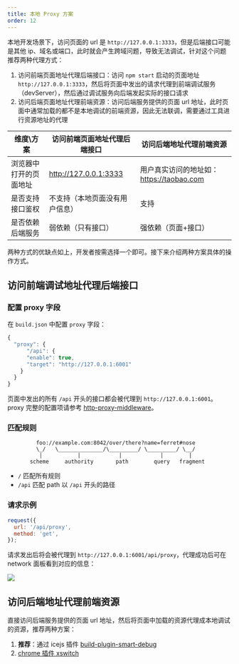 ```yaml
---
title: 本地 Proxy 方案
order: 12
---
```


本地开发场景下，访问页面的 url 是 `http://127.0.0.1:3333`，但是后端接口可能是其他 ip、域名或端口，此时就会产生跨域问题，导致无法调试，针对这个问题推荐两种代理方式：

1. 访问前端页面地址代理后端接口：访问 `npm start` 启动的页面地址 `http://127.0.0.1:3333`，然后将页面中发出的请求代理到前端调试服务（devServer），然后通过调试服务向后端发起实际的接口请求
2. 访问后端页面地址代理前端资源：访问后端服务提供的页面 url 地址，此时页面中通常加载的都不是本地调试的前端资源，因此无法联调，需要通过工具进行资源地址的代理

| 维度\方案              | 访问前端页面地址代理后端接口   | 访问后端地址代理前端资源                 |
| ---------------------- | ------------------------------ | ---------------------------------------- |
| 浏览器中打开的页面地址 | http://127.0.0.1:3333          | 用户真实访问的地址如：https://taobao.com |
| 是否支持接口鉴权       | 不支持（本地页面没有用户信息） | 支持                                     |
| 是否依赖后端服务       | 弱依赖（只有接口）             | 强依赖（页面+接口）                      |

两种方式的优缺点如上，开发者按需选择一个即可。接下来介绍两种方案具体的操作方式。

## 访问前端调试地址代理后端接口

### 配置 proxy 字段

在 `build.json` 中配置 `proxy` 字段：

```js
{
  "proxy": {
	  "/api": {
      "enable": true,
      "target": "http://127.0.0.1:6001"
    }
  }
}
```

页面中发出的所有 `/api` 开头的接口都会被代理到 `http://127.0.0.1:6001`。proxy 完整的配置项请参考 [http-proxy-middleware](https://github.com/chimurai/http-proxy-middleware)。

### 匹配规则

```
         foo://example.com:8042/over/there?name=ferret#nose
         \_/   \______________/\_________/ \_________/ \__/
          |           |            |            |        |
       scheme     authority       path        query   fragment
```

- `/` 匹配所有规则
- `/api` 匹配 path 以 `/api` 开头的路径

### 请求示例

```js
request({
  url: '/api/proxy',
  method: 'get',
});
```

请求发出后将会被代理到 `http://127.0.0.1:6001/api/proxy`，代理成功后可在 network 面板看到对应的信息：

![](https://img.alicdn.com/tfs/TB1ivvqKxnaK1RjSZFBXXcW7VXa-769-407.png)

## 访问后端地址代理前端资源

直接访问后端服务提供的页面 url 地址，然后将页面中加载的资源代理成本地调试的资源，推荐两种方案：

1. **推荐**：通过 icejs 插件 [build-plugin-smart-debug](/plugin/list/smart-debug.md)
2. [chrome 插件 xswitch](https://github.com/yize/xswitch)
